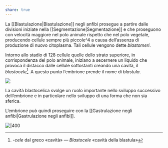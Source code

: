 ```yaml
---
share: true
---
```

La [[Blastulazione|Blastulazione]] negli anfibi prosegue a partire dalle divisioni iniziate nella [[Segmentazione|Segmentazione]] e che proseguono con velocità maggiore nel polo animale rispetto che nel polo vegetale, producendo cellule sempre più piccole^4 a causa dell’assenza di produzione di nuovo citoplasma. Tali cellule vengono dette *blastomeri*.

Intorno allo stadio di 128 cellule quelle dello strato superiore, in corrispondenza del polo animale, iniziano a secernere un liquido che provoca il distacco dalle cellule sottostanti creando una cavità, il *blastocele*[^5]. A questo punto l’embrione prende il nome di *blastula*.

![](44e01142ddd78038b64e5fe4e2ee3095_MD5%201.png)

La cavità blastocelica svolge un ruolo importante nello sviluppo successivo dell’embrione e in particolare nello sviluppo di una forma che non sia sferica.

L’embrione può quindi proseguire con la [[Gastrulazione negli anfibi|Gastrulazione negli anfibi]].

![|400](77d4b751aaeaefe02c9e03fb7933875e_MD5%201.png)

[^4]: Un altro motivo per cui le cellule del polo animale sono più piccole *(micromeri)* è la posizione della terza divisione. In quanto non avviene esattamente sull’equatore ma leggermente sopra, inducendo la formazione di cellule più grandi *(macromeri)* nel polo vegetativo e cellule più piccole nel polo animale.
[^5]: *-cele* dal greco «cavità» — *Blastocele* «cavità della blastula»